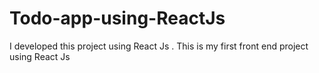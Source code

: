 # Todo-app-using-ReactJs
I developed this project using React Js . This is my first front end project using React Js

